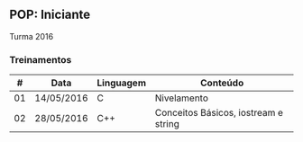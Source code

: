 ## POP: Iniciante
Turma 2016

### Treinamentos

\# | Data | Linguagem | Conteúdo
--- | --- | --- | ---
01 | 14/05/2016 | C | Nivelamento
02 | 28/05/2016 | C++ | Conceitos Básicos, iostream e string
